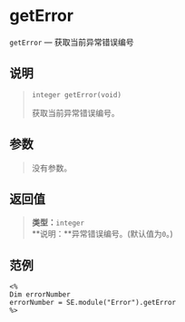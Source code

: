 getError
========
`getError` &mdash; 获取当前异常错误编号

说明
----
>     integer getError(void)
> 获取当前异常错误编号。

参数
----
> 没有参数。

返回值
------
> **类型：**`integer`  
> **说明：**异常错误编号。(默认值为`0`。)

范例
----
>
    <%
    Dim errorNumber
    errorNumber = SE.module("Error").getError
    %>